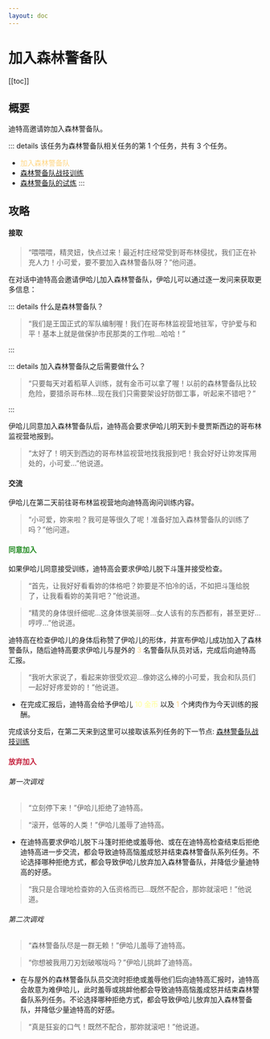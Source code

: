```yaml
---
layout: doc
---
```


# 加入森林警备队

[[toc]]

## 概要

迪特高邀请妳加入森林警备队。

::: details 该任务为森林警备队相关任务的第 1 个任务，共有 3 个任务。
- <span style="color: #ffd580">加入森林警备队</span>
- [森林警备队战技训练](forest-squad-training)
- [森林警备队的试炼](forest-squad-final-training)
:::

## 攻略

#### 接取

> “喂喂喂，精灵妞，快点过来！最近村庄经常受到哥布林侵扰，我们正在补充人力！小可爱，要不要加入森林警备队呀？”他问道。

在对话中迪特高会邀请伊哈儿加入森林警备队，伊哈儿可以通过逐一发问来获取更多信息：

::: details 什么是森林警备队？

> “我们是王国正式的军队编制喔！我们在哥布林监视营地驻军，守护爱与和平！基本上就是做保护市民那类的工作啦…哈哈！”

:::

::: details 加入森林警备队之后需要做什么？

> “只要每天对着稻草人训练，就有金币可以拿了喔！以前的森林警备队比较危险，要猎杀哥布林…现在我们只需要架设好防御工事，听起来不错吧？”

:::

伊哈儿同意加入森林警备队后，迪特高会要求伊哈儿明天到卡曼贾斯西边的哥布林监视营地报到。

> “太好了！明天到西边的哥布林监视营地找我报到吧！我会好好让妳发挥用处的，小可爱…”他说道。

#### 交流

伊哈儿在第二天前往哥布林监视营地向迪特高询问训练内容。

> “小可爱，妳来啦？我可是等很久了呢！准备好加入森林警备队的训练了吗？”他问道。

#### <span style="color: #228b22">同意加入</span>

如果伊哈儿同意接受训练，迪特高会要求伊哈儿脱下斗篷并接受检查。

> “首先，让我好好看看妳的体格吧？妳要是不怕冷的话，不如把斗篷给脱了，让我看看妳的美背吧？”他说道。

> “精灵的身体很纤细呢…这身体很美丽呀…女人该有的东西都有，甚至更好…哼哼…”他说道。

迪特高在检查伊哈儿的身体后称赞了伊哈儿的形体，并宣布伊哈儿成功加入了森林警备队，随后迪特高要求伊哈儿与屋外的 <span style="color: #ffd580">3</span> 名警备队队员对话，完成后向迪特高汇报。

> “我听大家说了，看起来妳很受欢迎…像妳这么棒的小可爱，我会和队员们一起好好疼爱妳的！”他说道。

- 在完成汇报后，迪特高会给予伊哈儿 <span style="color: #ffff8f">10 金币</span> 以及 <span style="color: #ffd580">1</span> 个烤肉作为今天训练的报酬。

完成该分支后，在第二天来到这里可以接取该系列任务的下一节点: [森林警备队战技训练](forest-squad-training)

#### <span style="color: #c41e3a">放弃加入</span>

###### 第一次调戏

> “立刻停下来！”伊哈儿拒绝了迪特高。

> “滚开，低等的人类！”伊哈儿羞辱了迪特高。

- 在迪特高要求伊哈儿脱下斗篷时拒绝或羞辱他、或在在迪特高检查结束后拒绝迪特高进一步交流，都会导致迪特高恼羞成怒并结束森林警备队系列任务。不论选择哪种拒绝方式，都会导致伊哈儿放弃加入森林警备队，并降低少量迪特高的好感。

> “我只是合理地检查妳的入伍资格而已…既然不配合，那妳就滚吧！”他说道。

###### 第二次调戏

> “森林警备队尽是一群无赖！”伊哈儿羞辱了迪特高。

> “你想被我用刀刃划破喉咙吗？”伊哈儿挑衅了迪特高。

- 在与屋外的森林警备队队员交流时拒绝或羞辱他们后向迪特高汇报时，迪特高会故意为难伊哈儿，此时羞辱或挑衅他都会导致迪特高恼羞成怒并结束森林警备队系列任务。不论选择哪种拒绝方式，都会导致伊哈儿放弃加入森林警备队，并降低少量迪特高的好感。

> “真是狂妄的口气！既然不配合，那妳就滚吧！”他说道。

